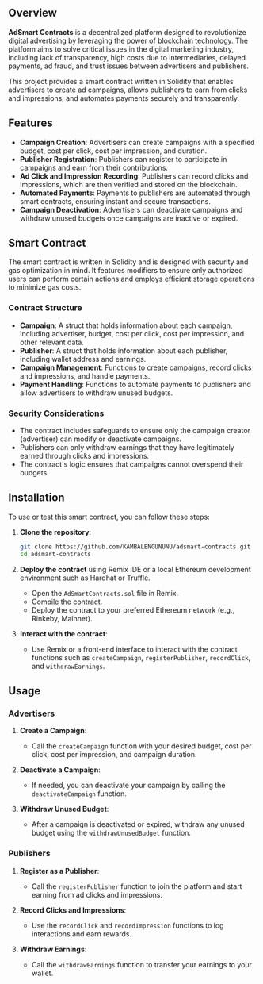 ## Overview

**AdSmart Contracts** is a decentralized platform designed to revolutionize digital advertising by leveraging the power of blockchain technology. The platform aims to solve critical issues in the digital marketing industry, including lack of transparency, high costs due to intermediaries, delayed payments, ad fraud, and trust issues between advertisers and publishers.

This project provides a smart contract written in Solidity that enables advertisers to create ad campaigns, allows publishers to earn from clicks and impressions, and automates payments securely and transparently.
## Features

- **Campaign Creation**: Advertisers can create campaigns with a specified budget, cost per click, cost per impression, and duration.
- **Publisher Registration**: Publishers can register to participate in campaigns and earn from their contributions.
- **Ad Click and Impression Recording**: Publishers can record clicks and impressions, which are then verified and stored on the blockchain.
- **Automated Payments**: Payments to publishers are automated through smart contracts, ensuring instant and secure transactions.
- **Campaign Deactivation**: Advertisers can deactivate campaigns and withdraw unused budgets once campaigns are inactive or expired.
## Smart Contract

The smart contract is written in Solidity and is designed with security and gas optimization in mind. It features modifiers to ensure only authorized users can perform certain actions and employs efficient storage operations to minimize gas costs.
### Contract Structure

- **Campaign**: A struct that holds information about each campaign, including advertiser, budget, cost per click, cost per impression, and other relevant data.
- **Publisher**: A struct that holds information about each publisher, including wallet address and earnings.
- **Campaign Management**: Functions to create campaigns, record clicks and impressions, and handle payments.
- **Payment Handling**: Functions to automate payments to publishers and allow advertisers to withdraw unused budgets.
### Security Considerations

- The contract includes safeguards to ensure only the campaign creator (advertiser) can modify or deactivate campaigns.
- Publishers can only withdraw earnings that they have legitimately earned through clicks and impressions.
- The contract's logic ensures that campaigns cannot overspend their budgets.

## Installation

To use or test this smart contract, you can follow these steps:
1. **Clone the repository**:
    ```bash
    git clone https://github.com/KAMBALENGUNUNU/adsmart-contracts.git
    cd adsmart-contracts
    ```
2. **Deploy the contract** using Remix IDE or a local Ethereum development environment such as Hardhat or Truffle.
    - Open the `AdSmartContracts.sol` file in Remix.
    - Compile the contract.
    - Deploy the contract to your preferred Ethereum network (e.g., Rinkeby, Mainnet).

3. **Interact with the contract**:
    - Use Remix or a front-end interface to interact with the contract functions such as `createCampaign`, `registerPublisher`, `recordClick`, and `withdrawEarnings`.

## Usage

### Advertisers

1. **Create a Campaign**:
   - Call the `createCampaign` function with your desired budget, cost per click, cost per impression, and campaign duration.

2. **Deactivate a Campaign**:
   - If needed, you can deactivate your campaign by calling the `deactivateCampaign` function.

3. **Withdraw Unused Budget**:
   - After a campaign is deactivated or expired, withdraw any unused budget using the `withdrawUnusedBudget` function.

### Publishers

1. **Register as a Publisher**:
   - Call the `registerPublisher` function to join the platform and start earning from ad clicks and impressions.

2. **Record Clicks and Impressions**:
   - Use the `recordClick` and `recordImpression` functions to log interactions and earn rewards.


3. **Withdraw Earnings**:
   - Call the `withdrawEarnings` function to transfer your earnings to your wallet.
